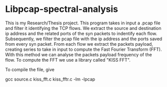 # Libpcap-spectral-analysis

This is my Research/Thesis project. This program takes in input a .pcap file and filter it identifying the TCP flows.
We extract the source and destination ip address and the related ports of the syn packets to indentify each flow.
Subsequently, we filter the pcap file with the ip address and the ports saved from every syn packet.
From each flow we extract the packets payload, creating series to take in input to compute the Fast Fourier Transform (FFT).
With this method we can analyse the packets payload frequency of the flow.
To compute the FFT we use a library called "KISS FFT".

To compile the file, give 

gcc source.c kiss_fft.c kiss_fftr.c -lm -lpcap
 
